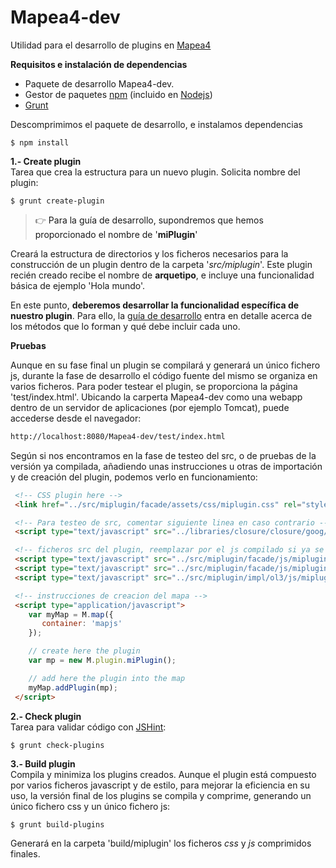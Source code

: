 # Mapea4-dev
Utilidad para el desarrollo de plugins en [Mapea4](https://github.com/sigcorporativo-ja/Mapea4)

**Requisitos e instalación de dependencias**

* Paquete de desarrollo Mapea4-dev.
* Gestor de paquetes [npm](https://www.npmjs.com/) (incluido en [Nodejs](https://nodejs.org/en/))
* [Grunt](http://gruntjs.com)

Descomprimimos el paquete de desarrollo, e instalamos dependencias  
```shell
$ npm install
```

**1.- Create plugin**  
Tarea que crea la estructura para un nuevo plugin. Solicita nombre del plugin:  
```shell
$ grunt create-plugin
```
> :point_right:  <a> Para la guía de desarrollo, supondremos que hemos proporcionado el nombre de '**miPlugin**' </a>  

Creará la estructura de directorios y los ficheros necesarios para la construcción de un plugin dentro de la carpeta '_src/miplugin_'. Este plugin recién creado recibe el nombre de **arquetipo**, e incluye una funcionalidad básica de ejemplo 'Hola mundo'.

En este punto, **deberemos desarrollar la funcionalidad específica de nuestro plugin**. Para ello, la [guía de desarrollo]() entra en detalle acerca de los métodos que lo forman y qué debe incluir cada uno.
  
**Pruebas**  

Aunque en su fase final un plugin se compilará y generará un único fichero js, durante la fase de desarrollo el código fuente del mismo se organiza en varios ficheros. Para poder testear el plugin, se proporciona la página 'test/index.html'. Ubicando la carperta Mapea4-dev como una webapp dentro de un servidor de aplicaciones (por ejemplo Tomcat), puede accederse desde el navegador:  

```html
http://localhost:8080/Mapea4-dev/test/index.html
```  

Según si nos encontramos en la fase de testeo del src, o de pruebas de la versión ya compilada, añadiendo unas instrucciones u otras de importación y de creación del plugin, podemos verlo en funcionamiento:

```html
 <!-- CSS plugin here -->
 <link href="../src/miplugin/facade/assets/css/miplugin.css" rel="stylesheet" />

 <!-- Para testeo de src, comentar siguiente linea en caso contrario -->
 <script type="text/javascript" src="../libraries/closure/closure/goog/base.js"></script>

 <!-- ficheros src del plugin, reemplazar por el js compilado si ya se dispone -->
 <script type="text/javascript" src="../src/miplugin/facade/js/mipluginControl.js"></script>
 <script type="text/javascript" src="../src/miplugin/facade/js/miplugin.js"></script>
 <script type="text/javascript" src="../src/miplugin/impl/ol3/js/mipluginControl.js"></script>

 <!-- instrucciones de creacion del mapa -->
 <script type="application/javascript">
    var myMap = M.map({
       container: 'mapjs'
    });

    // create here the plugin
    var mp = new M.plugin.miPlugin();

    // add here the plugin into the map
    myMap.addPlugin(mp);
 </script>
```


**2.- Check plugin**  
Tarea para validar código con [JSHint](http://jshint.com/):
```shell
$ grunt check-plugins
```

**3.- Build plugin**  
Compila y minimiza los plugins creados. Aunque el plugin está compuesto por varios ficheros javascript y de estilo, para mejorar la eficiencia en su uso, la versión final de los plugins se compila y comprime, generando un único fichero css y un único fichero js:
```shell
$ grunt build-plugins
```
Generará en la carpeta 'build/miplugin' los ficheros _css_ y _js_ comprimidos finales.

